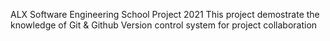 ALX Software Engineering School Project 2021
This project demostrate the knowledge of Git & Github
Version control system for project collaboration